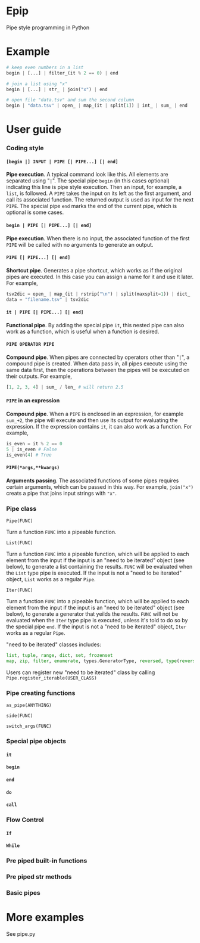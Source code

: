 # Epip
Pipe style programming in Python

# Example
```python
# keep even numbers in a list
begin | [...] | filter_(it % 2 == 0) | end

# join a list using "x"
begin | [...] | str_ | join("x") | end

# open file "data.tsv" and sum the second column
begin | "data.tsv" | open_ | map_(it | split[1]) | int_ | sum_ | end
```

# User guide

### Coding style

#### `[begin |] INPUT | PIPE [| PIPE...] [| end]`
**Pipe execution**. A typical command look like this. All elements are separated using "`|`".
The special pipe `begin` (in this cases optional) indicating this line is pipe style execution.
Then an input, for example, a `list`, is followed. A `PIPE` takes the input on its left as the first argument,
and call its associated function. The returned output is used as input for the next `PIPE`.
The special pipe `end` marks the end of the current pipe, which is optional is some cases.

#### `begin | PIPE [| PIPE...] [| end]`
**Pipe execution**. When there is no input, the associated function of the first `PIPE` will be called with no arguments to generate an output.

#### `PIPE [| PIPE...] [| end]`
**Shortcut pipe**. Generates a pipe shortcut, which works as if the original pipes are executed.
In this case you can assign a name for it and use it later. For example,
```python
tsv2dic = open_ | map_(it | rstrip("\n") | split(maxsplit=1)) | dict_
data = "filename.tsv" | tsv2dic
```

#### `it | PIPE [| PIPE...] [| end]`
**Functional pipe**. By adding the special pipe `it`, this nested pipe can also work as a function, which is useful when a function is desired.

#### `PIPE OPERATOR PIPE`
**Compound pipe**. When pipes are connected by operators other than "`|`", a compound pipe is created.
When data pass in, all pipes execute using the same data first, then the operations between the pipes will be executed on their outputs. For example,
```python
[1, 2, 3, 4] | sum_ / len_ # will return 2.5
```

#### `PIPE` in an expression
**Compound pipe**. When a `PIPE` is enclosed in an expression, for example `sum_+2`, the pipe will execute and then use its output for evaluating the expression.
If the expression contains `it`, it can also work as a function. For example,
```python
is_even = it % 2 == 0
5 | is_even # False
is_even(4) # True
```

#### `PIPE(*args,**kwargs)`
**Arguments passing**. The associated functions of some pipes requires certain arguments, which can be passed in this way.
For example, `join("x")` creats a pipe that joins input strings with `"x"`.


### Pipe class
    Pipe(FUNC)
Turn a function `FUNC` into a pipeable function.

    List(FUNC)
Turn a function `FUNC` into a pipeable function, which will be applied to each element from the input if the input is an "need to be iterated" object (see below),
to generate a list containing the results. `FUNC` will be evaluated when the `List` type pipe is executed.
If the input is not a "need to be iterated" object, `List` works as a regular `Pipe`.

    Iter(FUNC)
Turn a function `FUNC` into a pipeable function, which will be applied to each element from the input if the input is an "need to be iterated" object (see below),
to generate a generator that yeilds the results. `FUNC` will not be evaluated when the `Iter` type pipe is executed, unless it's told to do so by the special pipe `end`.
If the input is not a "need to be iterated" object, `Iter` works as a regular `Pipe`.

"need to be iterated" classes includes:
```python
list, tuple, range, dict, set, frozenset
map, zip, filter, enumerate, types.GeneratorType, reversed, type(reversed([])), type(reversed(range(0)))
```
Users can register new "need to be iterated" class by calling `Pipe.register_iterable(USER_CLASS)`

### Pipe creating functions

`as_pipe(ANYTHING)`

`side(FUNC)`

`switch_args(FUNC)`

### Special pipe objects

#### `it`

#### `begin`

#### `end`

#### `do`

#### `call`


### Flow Control

#### `If`

#### `While`


### Pre piped built-in functions

### Pre piped str methods

### Basic pipes

# More examples
See pipe.py
